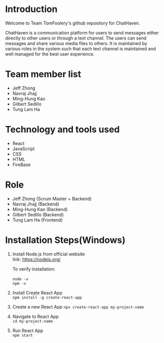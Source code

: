 # Introduction

Welcome to Team TomFoolery's github repository for ChatHaven.

ChatHaven is a communication platform for users to send messages either directly to other users or through a text channel. The users can send messages and share various media files to others. It is maintained by various roles in the system such that each text channel is maintained and well managed for the best user experience.

# Team member list

- Jeff Zhong
- Navraj Jhajj
- Ming-Hung Kao
- Gilbert Sedillo
- Tung Lam Ha

# Technology and tools used

- React
- JavaScript
- CSS
- HTML
- FireBase

# Role <br/>

- Jeff Zhong (Scrum Master + Backend)<br/>
- Navraj Jhajj (Backend)<br/>
- Ming-Hung Kao (Backend)<br/>
- Gilbert Sedillo (Backend)<br/>
- Tung Lam Ha (Frontend)<br/>

# Installation Steps(Windows)

1. Install Node.js from official website<br/>
   link: https://nodejs.org/ <br/>

   To verify installation:<br/>  
   `node -v`<br/>
   `npm -v`<br/>

2.  Install Create React App<br/>
    `npm install -g create-react-app`<br/>

3. Create a new React App
    `npx create-react-app my-project-name`<br/>

4.  Navigate to React App<br/>
    `cd my-project-name`<br/>

5. Run React App<br/>
    `npm start`<br/>
